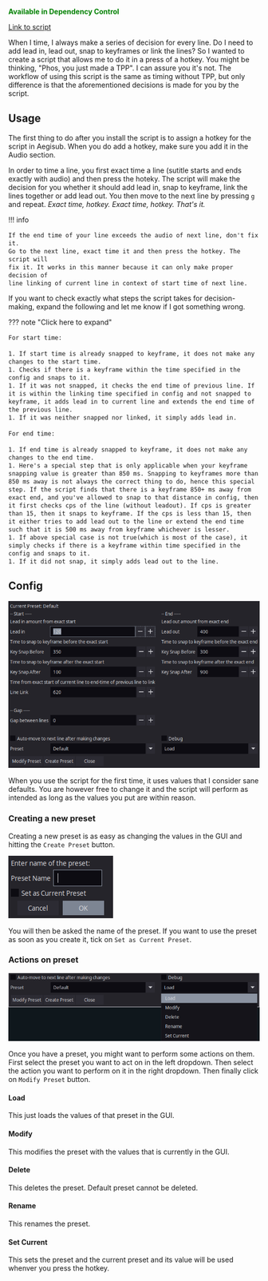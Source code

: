 <font color="green">**Available in Dependency Control**</font>

[Link to
script](https://github.com/PhosCity/Aegisub-Scripts/blob/main/macros/phos.TimingAssistant.moon)

When I time, I always make a series of decision for every line. Do I need to
add lead in, lead out, snap to keyframes or link the lines? So I wanted to
create a script that allows me to do it in a press of a hotkey. You might be
thinking, "Phos, you just made a TPP". I can assure you it's not. The workflow
of using this script is the same as timing without TPP, but only difference is
that the aforementioned decisions is made for you by the script.

## Usage

The first thing to do after you install the script is to assign a hotkey for
the script in Aegisub. When you do add a hotkey, make sure you add it in the
Audio section.

In order to time a line, you first exact time a line (sutitle starts and ends
exactly with audio) and then press the hoteky. The script will make the
decision for you whether it should add lead in, snap to keyframe, link the
lines together or add lead out. You then move to the next line by pressing `g`
and repeat. _Exact time, hotkey. Exact time, hotkey. That's it._

!!! info

    If the end time of your line exceeds the audio of next line, don't fix it.
    Go to the next line, exact time it and then press the hotkey. The script will
    fix it. It works in this manner because it can only make proper decision of
    line linking of current line in context of start time of next line.

If you want to check exactly what steps the script takes for decision-making, expand the following and let me know if I got something wrong.

??? note "Click here to expand"

    For start time:

    1. If start time is already snapped to keyframe, it does not make any changes to the start time.
    1. Checks if there is a keyframe within the time specified in the config and snaps to it.
    1. If it was not snapped, it checks the end time of previous line. If it is within the linking time specified in config and not snapped to keyframe, it adds lead in to current line and extends the end time of the previous line.
    1. If it was neither snapped nor linked, it simply adds lead in.

    For end time:

    1. If end time is already snapped to keyframe, it does not make any changes to the end time.
    1. Here's a special step that is only applicable when your keyframe snapping value is greater than 850 ms. Snapping to keyframes more than 850 ms away is not always the correct thing to do, hence this special step. If the script finds that there is a keyframe 850+ ms away from exact end, and you've allowed to snap to that distance in config, then it first checks cps of the line (without leadout). If cps is greater than 15, then it snaps to keyframe. If the cps is less than 15, then it either tries to add lead out to the line or extend the end time such that it is 500 ms away from keyframe whichever is lesser.
    1. If above special case is not true(which is most of the case), it simply checks if there is a keyframe within time specified in the config and snaps to it.
    1. If it did not snap, it simply adds lead out to the line.

## Config

![timer](./assets/timer.png)

When you use the script for the first time, it uses values that I consider sane
defaults. You are however free to change it and the script will perform as
intended as long as the values you put are within reason.

### Creating a new preset

Creating a new preset is as easy as changing the values in the GUI and hitting
the `Create Preset` button.

![timer](./assets/timer2.png)

You will then be asked the name of the preset. If you want to use the preset as
soon as you create it, tick on `Set as Current Preset`.

### Actions on preset

![timer](./assets/timer3.png)

Once you have a preset, you might want to perform some actions on them. First
select the preset you want to act on in the left dropdown. Then select the
action you want to perform on it in the right dropdown. Then finally click on
`Modify Preset` button.

#### Load

This just loads the values of that preset in the GUI.

#### Modify

This modifies the preset with the values that is currently in the GUI.

#### Delete

This deletes the preset. Default preset cannot be deleted.

#### Rename

This renames the preset.

#### Set Current

This sets the preset and the current preset and its value will be used whenver you press the hotkey.
